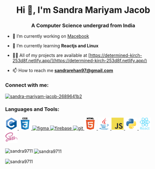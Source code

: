 <h1 align="center">Hi 👋, I'm Sandra Mariyam Jacob</h1>
<h3 align="center">A Computer Science undergrad from India</h3>

- 🔭 I’m currently working on [Macebook](https://github.com/TnP-MACE/macebook-client)

- 🌱 I’m currently learning **Reactjs and Linux**

- 👨‍💻 All of my projects are available at [https://determined-kirch-253d8f.netlify.app/](https://determined-kirch-253d8f.netlify.app/)

- 📫 How to reach me **sandrarehan97@gmail.com**

<h3 align="left">Connect with me:</h3>
<p align="left">
<a href="https://linkedin.com/in/sandra-mariyam-jacob-2689641b2" target="blank"><img align="center" src="https://raw.githubusercontent.com/rahuldkjain/github-profile-readme-generator/neutral-icons/src/images/icons/Social/linked-in-alt.svg" alt="sandra-mariyam-jacob-2689641b2" height="30" width="40" /></a>
</p>

<h3 align="left">Languages and Tools:</h3>
<p align="left"> <a href="https://www.cprogramming.com/" target="_blank"> <img src="https://raw.githubusercontent.com/devicons/devicon/master/icons/c/c-original.svg" alt="c" width="40" height="40"/> </a> <a href="https://www.w3schools.com/css/" target="_blank"> <img src="https://raw.githubusercontent.com/devicons/devicon/master/icons/css3/css3-original-wordmark.svg" alt="css3" width="40" height="40"/> </a> <a href="https://www.figma.com/" target="_blank"> <img src="https://www.vectorlogo.zone/logos/figma/figma-icon.svg" alt="figma" width="40" height="40"/> </a> <a href="https://firebase.google.com/" target="_blank"> <img src="https://www.vectorlogo.zone/logos/firebase/firebase-icon.svg" alt="firebase" width="40" height="40"/> </a> <a href="https://git-scm.com/" target="_blank"> <img src="https://www.vectorlogo.zone/logos/git-scm/git-scm-icon.svg" alt="git" width="40" height="40"/> </a> <a href="https://www.w3.org/html/" target="_blank"> <img src="https://raw.githubusercontent.com/devicons/devicon/master/icons/html5/html5-original-wordmark.svg" alt="html5" width="40" height="40"/> </a> <a href="https://www.java.com" target="_blank"> <img src="https://raw.githubusercontent.com/devicons/devicon/master/icons/java/java-original.svg" alt="java" width="40" height="40"/> </a> <a href="https://developer.mozilla.org/en-US/docs/Web/JavaScript" target="_blank"> <img src="https://raw.githubusercontent.com/devicons/devicon/master/icons/javascript/javascript-original.svg" alt="javascript" width="40" height="40"/> </a> <a href="https://www.python.org" target="_blank"> <img src="https://raw.githubusercontent.com/devicons/devicon/master/icons/python/python-original.svg" alt="python" width="40" height="40"/> </a> <a href="https://reactjs.org/" target="_blank"> <img src="https://raw.githubusercontent.com/devicons/devicon/master/icons/react/react-original-wordmark.svg" alt="react" width="40" height="40"/> </a> <a href="https://sass-lang.com" target="_blank"> <img src="https://raw.githubusercontent.com/devicons/devicon/master/icons/sass/sass-original.svg" alt="sass" width="40" height="40"/> </a> </p>

<p><img align="left" src="https://github-readme-stats.vercel.app/api/top-langs?username=sandra9711&show_icons=true&locale=en&layout=compact" alt="sandra9711" /></p>

<p>&nbsp;<img align="center" src="https://github-readme-stats.vercel.app/api?username=sandra9711&show_icons=true&locale=en" alt="sandra9711" /></p>

<p><img align="center" src="https://github-readme-streak-stats.herokuapp.com/?user=sandra9711&" alt="sandra9711" /></p>
